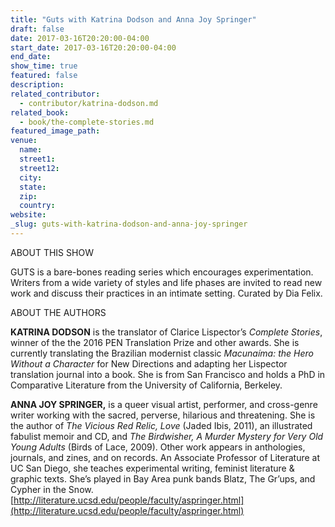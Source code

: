 ```yaml
---
title: "Guts with Katrina Dodson and Anna Joy Springer"
draft: false
date: 2017-03-16T20:20:00-04:00
start_date: 2017-03-16T20:20:00-04:00
end_date:
show_time: true
featured: false
description:
related_contributor:
  - contributor/katrina-dodson.md
related_book:
  - book/the-complete-stories.md
featured_image_path:
venue:
  name:
  street1:
  street12:
  city:
  state:
  zip:
  country:
website:
_slug: guts-with-katrina-dodson-and-anna-joy-springer
---
```


ABOUT THIS SHOW

GUTS is a bare-bones reading series which encourages experimentation. Writers from a wide variety of styles and life phases are invited to read new work and discuss their practices in an intimate setting. Curated by Dia Felix.

ABOUT THE AUTHORS

**KATRINA DODSON** is the translator of Clarice Lispector’s _Complete Stories_, winner of the the 2016 PEN Translation Prize and other awards. She is currently translating the Brazilian modernist classic _Macunaíma: the Hero Without a Character_ for New Directions and adapting her Lispector translation journal into a book. She is from San Francisco and holds a PhD in Comparative Literature from the University of California, Berkeley.

**ANNA JOY SPRINGER,** is a queer visual artist, performer, and cross-genre writer working with the sacred, perverse, hilarious and threatening. She is the author of _The Vicious Red Relic, Love_ (Jaded Ibis, 2011), an illustrated fabulist memoir and CD, and _The Birdwisher, A Murder Mystery for Very Old Young Adults_ (Birds of Lace, 2009). Other work appears in anthologies, journals, and zines, and on records. An Associate Professor of Literature at UC San Diego, she teaches experimental writing, feminist literature & graphic texts. She’s played in Bay Area punk bands Blatz, The Gr’ups, and Cypher in the Snow. [http://literature.ucsd.edu/people/faculty/aspringer.html](http://literature.ucsd.edu/people/faculty/aspringer.html)

